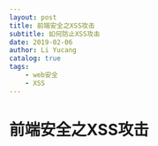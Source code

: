 ```yaml
---
layout: post
title: 前端安全之XSS攻击
subtitle: 如何防止XSS攻击
date: 2019-02-06
author: Li Yucang
catalog: true
tags:
    - web安全
    - XSS
---
```


# 前端安全之XSS攻击